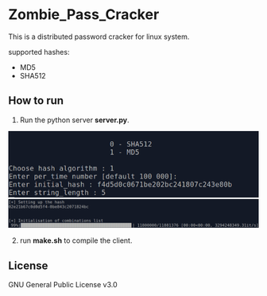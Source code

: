 Zombie_Pass_Cracker
=================

This is a distributed password cracker for linux system.

supported hashes:
* MD5
* SHA512

How to run
------------

1) Run the python server **server.py**.

![image0_server](images/images0.png)
![image1_server](images/image1.png)

2) run **make.sh** to compile the client.

License
-------

GNU General Public License v3.0
